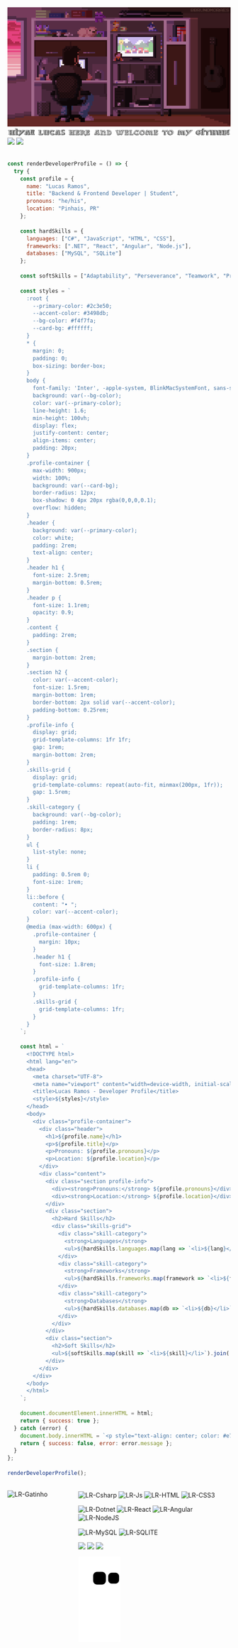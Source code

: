 <img src="https://raw.githubusercontent.com/devLucasRamos/devLucasRamos/main/.github/workflows/devlucasgifgit2.gif" alt="">
<a></a>
<img src="https://raw.githubusercontent.com/devLucasRamos/devLucasRamos/main/.github/workflows/yon2.png" alt="">
<a></a>
 
<div> 
  <img height="190" src="https://github-readme-stats.vercel.app/api?username=devLucasRamos&show_icons=true&theme=outrun&include_all_commits=true&count_private=true"/>
  <img height="190" src="https://github-readme-stats.vercel.app/api/top-langs/?username=devLucasRamos&layout=compact&langs_count=7&theme=outrun"/>
</div>

<a></a>

```javascript

const renderDeveloperProfile = () => {
  try {
    const profile = {
      name: "Lucas Ramos",
      title: "Backend & Frontend Developer | Student",
      pronouns: "he/his",
      location: "Pinhais, PR"
    };

    const hardSkills = {
      languages: ["C#", "JavaScript", "HTML", "CSS"],
      frameworks: [".NET", "React", "Angular", "Node.js"],
      databases: ["MySQL", "SQLite"]
    };

    const softSkills = ["Adaptability", "Perseverance", "Teamwork", "Proactivity"];

    const styles = `
      :root {
        --primary-color: #2c3e50;
        --accent-color: #3498db;
        --bg-color: #f4f7fa;
        --card-bg: #ffffff;
      }
      * {
        margin: 0;
        padding: 0;
        box-sizing: border-box;
      }
      body {
        font-family: 'Inter', -apple-system, BlinkMacSystemFont, sans-serif;
        background: var(--bg-color);
        color: var(--primary-color);
        line-height: 1.6;
        min-height: 100vh;
        display: flex;
        justify-content: center;
        align-items: center;
        padding: 20px;
      }
      .profile-container {
        max-width: 900px;
        width: 100%;
        background: var(--card-bg);
        border-radius: 12px;
        box-shadow: 0 4px 20px rgba(0,0,0,0.1);
        overflow: hidden;
      }
      .header {
        background: var(--primary-color);
        color: white;
        padding: 2rem;
        text-align: center;
      }
      .header h1 {
        font-size: 2.5rem;
        margin-bottom: 0.5rem;
      }
      .header p {
        font-size: 1.1rem;
        opacity: 0.9;
      }
      .content {
        padding: 2rem;
      }
      .section {
        margin-bottom: 2rem;
      }
      .section h2 {
        color: var(--accent-color);
        font-size: 1.5rem;
        margin-bottom: 1rem;
        border-bottom: 2px solid var(--accent-color);
        padding-bottom: 0.25rem;
      }
      .profile-info {
        display: grid;
        grid-template-columns: 1fr 1fr;
        gap: 1rem;
        margin-bottom: 2rem;
      }
      .skills-grid {
        display: grid;
        grid-template-columns: repeat(auto-fit, minmax(200px, 1fr));
        gap: 1.5rem;
      }
      .skill-category {
        background: var(--bg-color);
        padding: 1rem;
        border-radius: 8px;
      }
      ul {
        list-style: none;
      }
      li {
        padding: 0.5rem 0;
        font-size: 1rem;
      }
      li::before {
        content: "• ";
        color: var(--accent-color);
      }
      @media (max-width: 600px) {
        .profile-container {
          margin: 10px;
        }
        .header h1 {
          font-size: 1.8rem;
        }
        .profile-info {
          grid-template-columns: 1fr;
        }
        .skills-grid {
          grid-template-columns: 1fr;
        }
      }
    `;

    const html = `
      <!DOCTYPE html>
      <html lang="en">
      <head>
        <meta charset="UTF-8">
        <meta name="viewport" content="width=device-width, initial-scale=1.0">
        <title>Lucas Ramos - Developer Profile</title>
        <style>${styles}</style>
      </head>
      <body>
        <div class="profile-container">
          <div class="header">
            <h1>${profile.name}</h1>
            <p>${profile.title}</p>
            <p>Pronouns: ${profile.pronouns}</p>
            <p>Location: ${profile.location}</p>
          </div>
          <div class="content">
            <div class="section profile-info">
              <div><strong>Pronouns:</strong> ${profile.pronouns}</div>
              <div><strong>Location:</strong> ${profile.location}</div>
            </div>
            <div class="section">
              <h2>Hard Skills</h2>
              <div class="skills-grid">
                <div class="skill-category">
                  <strong>Languages</strong>
                  <ul>${hardSkills.languages.map(lang => `<li>${lang}</li>`).join('')}</ul>
                </div>
                <div class="skill-category">
                  <strong>Frameworks</strong>
                  <ul>${hardSkills.frameworks.map(framework => `<li>${framework}</li>`).join('')}</ul>
                </div>
                <div class="skill-category">
                  <strong>Databases</strong>
                  <ul>${hardSkills.databases.map(db => `<li>${db}</li>`).join('')}</ul>
                </div>
              </div>
            </div>
            <div class="section">
              <h2>Soft Skills</h2>
              <ul>${softSkills.map(skill => `<li>${skill}</li>`).join('')}</ul>
            </div>
          </div>
        </div>
      </body>
      </html>
    `;

    document.documentElement.innerHTML = html;
    return { success: true };
  } catch (error) {
    document.body.innerHTML = `<p style="text-align: center; color: #e74c3c;">Error: ${error.message}</p>`;
    return { success: false, error: error.message };
  }
};

renderDeveloperProfile();

```
  
<div style="display: inline_block"><br>
  
 <img align="left" alt="LR-Gatinho" height="160" width="160" src="https://media2.giphy.com/media/cMF3Fa3ZnLs8jk4xM4/giphy.gif?cid=ecf05e47c5ys25z99vok2qixgk3djran9isg1oslm2kw2gbh&rid=giphy.gif&ct=g">
 
  <img align="center" alt="LR-Csharp"  src="https://img.shields.io/badge/C%23-239120?style=for-the-badge&logo=c-sharp&logoColor=white">
  <img align="center" alt="LR-Js" src="https://img.shields.io/badge/JavaScript-323330?style=for-the-badge&logo=javascript&logoColor=F7DF1E">
  <img align="center" alt="LR-HTML"  src="https://img.shields.io/badge/HTML-239120?style=for-the-badge&logo=html5&logoColor=white">
  <img align="center" alt="LR-CSS3"  src="https://img.shields.io/badge/CSS3-1572B6?style=for-the-badge&logo=css3&logoColor=white"> 

<a></a>

 <img align="center" alt="LR-Dotnet"  src="https://img.shields.io/badge/.NET-5C2D91?style=for-the-badge&logo=.net&logoColor=white">
 <img align="center" alt="LR-React"  src="https://img.shields.io/badge/React-20232A?style=for-the-badge&logo=react&logoColor=61DAFB">
 <img align="center" alt="LR-Angular"  src="https://img.shields.io/badge/Angular-DD0031?style=for-the-badge&logo=angular&logoColor=white">
 <img align="center" alt="LR-NodeJS"  src="https://img.shields.io/badge/Node.js-339933?style=for-the-badge&logo=nodedotjs&logoColor=white">
 
<a></a>
 
<a></a>

 <img align="center" alt="LR-MySQL"  src="https://img.shields.io/badge/MySQL-005C84?style=for-the-badge&logo=mysql&logoColor=white">
 <img align="center" alt="LR-SQLITE"  src="https://img.shields.io/badge/SQLite-07405E?style=for-the-badge&logo=sqlite&logoColor=white">
 
<a></a>
 

 <a href = "mailto:lucas2adriano@gmail.com"><img src="https://img.shields.io/badge/-Gmail-%23333?style=for-the-badge&logo=gmail&logoColor=white" target="_blank" ></a>
 <a href="https://www.linkedin.com/in/devlucasramos" target="_blank"><img src="https://img.shields.io/badge/-LinkedIn-%230077B5?style=for-the-badge&logo=linkedin&logoColor=white" target="_blank"></a>
   <a href="https://www.facebook.com/devLucasRamos/" target="_blank"><img src="https://img.shields.io/badge/Facebook-1877F2?style=for-the-badge&logo=facebook&logoColor=white" target="_blank"></a> 
 
 
 
</div>
  
![Snake animation](https://github.com/devLucasRamos/devLucasRamos/blob/output/github-contribution-grid-snake.svg)
